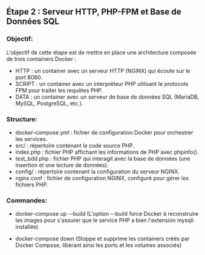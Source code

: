 ## Étape 2 : Serveur HTTP, PHP-FPM et Base de Données SQL

### Objectif:
L'objectif de cette étape est de mettre en place une architecture composée de trois containers Docker :

- HTTP : un container avec un serveur HTTP (NGINX) qui écoute sur le port 8080.
- SCRIPT : un container avec un interpréteur PHP utilisant le protocole FPM pour traiter les requêtes PHP.
- DATA : un container avec un serveur de base de données SQL (MariaDB, MySQL, PostgreSQL, etc.).

### Structure:
- docker-compose.yml : fichier de configuration Docker pour orchestrer les services.
- src/ : répertoire contenant le code source PHP.
- index.php : fichier PHP affichant les informations de PHP avec phpinfo().
- test_bdd.php : fichier PHP qui interagit avec la base de données (une insertion et une lecture de données).
- config/ : répertoire contenant la configuration du serveur NGINX.
- nginx.conf : fichier de configuration NGINX, configuré pour gérer les fichiers PHP.

### Commandes:
- docker-compose up --build 
(L'option --build force Docker à reconstruire les images pour s'assurer que le service PHP a bien l'extension mysqli installée)

- docker-compose down
(Stoppe et supprime les containers créés par Docker Compose, libérant ainsi les ports et les volumes associés)